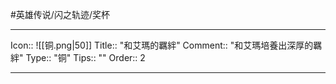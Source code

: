 #英雄传说/闪之轨迹/奖杯 

---

Icon:: ![[铜.png|50]]
Title:: "和艾瑪的羈絆"
Comment:: "和艾瑪培養出深厚的羈絆"
Type:: "铜"
Tips:: ""
Order:: 2

---